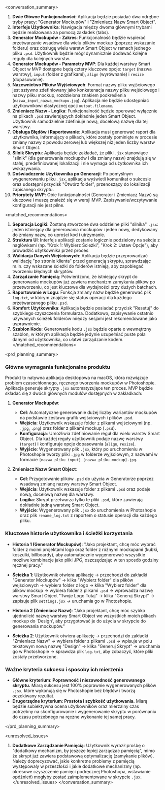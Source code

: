 <conversation_summary>
<decisions>
1.  **Dwie Główne Funkcjonalności**: Aplikacja będzie posiadać dwa odrębne tryby pracy: "Generator Mockupów" i "Zmieniacz Nazw Smart Object".
2.  **Interfejs Użytkownika**: Nawigacja między dwoma głównymi trybami będzie realizowana za pomocą zakładek (tabs).
3.  **Generator Mockupów - Zakres**: Funkcjonalność będzie wspierać przetwarzanie wsadowe dla wielu plików mockup (poprzez wskazanie folderu) oraz obsługę wielu warstw Smart Object w ramach jednego pliku `.psd`. Użytkownik będzie mógł dynamicznie dodawać kolejne reguły dla kolejnych warstw.
4.  **Generator Mockupów - Parametry MVP**: Dla każdej warstwy Smart Object w MVP dostępne będą cztery kluczowe opcje: `target` (nazwa warstwy), `input` (folder z grafikami), `align` (wyrównanie) i `resize` (dopasowanie).
5.  **Nazewnictwo Plików Wyjściowych**: Format nazwy pliku wyjściowego jest sztywno zdefiniowany jako konkatenacja nazwy pliku wejściowego i nazwy pliku mockup, rozdzielona znakiem podkreślenia (`nazwa_input_nazwa_mockupu.jpg`). Aplikacja nie będzie udostępniać użytkownikowi elastycznej opcji `output.filename`.
6.  **Zmieniacz Nazw - Logika**: Funkcjonalność będzie operować wyłącznie na plikach `.psd` zawierających dokładnie jeden Smart Object. Użytkownik samodzielnie zdefiniuje nową, docelową nazwę dla tej warstwy.
7.  **Obsługa Błędów i Raportowanie**: Aplikacja musi generować raport dla użytkownika, informujący o plikach, które zostały pominięte w procesie zmiany nazwy z powodu zerowej lub większej niż jeden liczby warstw Smart Object.
8.  **Silnik Skryptu**: Aplikacja będzie zakładać, że pliki `.jsx` stanowiące "silnik" (dla generowania mockupów i dla zmiany nazw) znajdują się w stałej, predefiniowanej lokalizacji i nie wymaga od użytkownika ich wskazywania.
9.  **Doświadczenie Użytkownika po Generacji**: Po pomyślnym wygenerowaniu pliku `.jsx`, aplikacja wyświetli komunikat o sukcesie oraz udostępni przycisk "Otwórz folder", przenoszący do lokalizacji zapisanego skryptu.
10. **Priorytety MVP**: Obie funkcjonalności (Generator i Zmieniacz Nazw) są kluczowe i muszą znaleźć się w wersji MVP. Zapisywanie/wczytywanie konfiguracji nie jest pilne.
</decisions>

<matched_recommendations>
1.  **Separacja Logiki**: Zostaną stworzone dwa oddzielne pliki "silnika" `.jsx`: jeden istniejący dla generowania mockupów i jeden nowy, dedykowany do zmiany nazw, co uprości kod i utrzymanie.
2.  **Struktura UI**: Interfejs aplikacji zostanie logicznie podzielony na sekcje z nagłówkami (np. "Krok 1: Wybierz Ścieżki", "Krok 2: Ustaw Opcje"), aby prowadzić użytkownika przez proces.
3.  **Walidacja Danych Wejściowych**: Aplikacja będzie przeprowadzać walidację "po stronie klienta" przed generacją skryptu, sprawdzając m.in. czy wskazane ścieżki do folderów istnieją, aby zapobiegać tworzeniu błędnych skryptów.
4.  **Zarządzanie Pamięcią**: Potwierdzono, że istniejący skrypt do generowania mockupów już zawiera mechanizm zamykania plików po przetworzeniu, co jest kluczowe dla wydajności przy dużych batchach.
5.  **Raportowanie w Logu**: Funkcja zmiany nazw będzie generować plik `log.txt`, w którym znajdzie się status operacji dla każdego przetwarzanego pliku `.psd`.
6.  **Komfort Użytkownika**: Aplikacja będzie posiadać przycisk "Resetuj" do szybkiego czyszczenia formularza. Dodatkowo, zapisywanie ostatnio używanych ścieżek folderów między sesjami jest rekomendowane jako usprawnienie.
7.  **Szablon Kodu**: Generowanie kodu `.jsx` będzie oparte o wewnętrzny szablon, w którym aplikacja będzie jedynie uzupełniać puste pola danymi od użytkownika, co ułatwi zarządzanie kodem.
</matched_recommendations>

<prd_planning_summary>
### Główne wymagania funkcjonalne produktu

Produkt to natywna aplikacja desktopowa na macOS, która rozwiązuje problem czasochłonnego, ręcznego tworzenia mockupów w Photoshopie. Aplikacja generuje skrypty `.jsx` automatyzujące ten proces. MVP będzie składać się z dwóch głównych modułów dostępnych w zakładkach:

1.  **Generator Mockupów**:
    *   **Cel**: Automatyczne generowanie dużej liczby wariantów mockupów na podstawie zestawu grafik wejściowych i plików `.psd`.
    *   **Wejścia**: Użytkownik wskazuje folder z plikami wejściowymi (np. `.jpg`, `.png`) oraz folder z plikami mockup (`.psd`).
    *   **Konfiguracja**: Umożliwia zdefiniowanie reguł dla wielu warstw Smart Object. Dla każdej reguły użytkownik podaje nazwę warstwy (`target`) i konfiguruje opcje dopasowania (`align`, `resize`).
    *   **Wyjście**: Wygenerowany plik `.jsx`, który po uruchomieniu w Photoshopie tworzy pliki `.jpg` w folderze wyjściowym, z nazwami w formacie `[nazwa_pliku_input]_[nazwa_pliku_mockup].jpg`.

2.  **Zmieniacz Nazw Smart Object**:
    *   **Cel**: Przygotowanie plików `.psd` do użycia w Generatorze poprzez wsadową zmianę nazwy warstwy Smart Object.
    *   **Wejścia**: Użytkownik wskazuje folder z plikami `.psd` oraz podaje nową, docelową nazwę dla warstwy.
    *   **Logika**: Skrypt przetwarza tylko te pliki `.psd`, które zawierają dokładnie jedną warstwę Smart Object.
    *   **Wyjście**: Wygenerowany plik `.jsx` do uruchomienia w Photoshopie oraz plik `rename_log.txt` z raportem o statusie operacji dla każdego pliku.

### Kluczowe historie użytkownika i ścieżki korzystania

*   **Historia 1 (Generator Mockupów)**: "Jako projektant, chcę móc wybrać folder z moimi projektami logo oraz folder z różnymi mockupami (kubki, koszulki, billboardy), aby automatycznie wygenerować wszystkie możliwe kombinacje jako pliki JPG, oszczędzając w ten sposób godziny ręcznej pracy."
*   **Ścieżka 1**: Użytkownik otwiera aplikację -> przechodzi do zakładki "Generator Mockupów" -> klika "Wybierz folder" dla plików wejściowych -> wybiera folder z logo -> klika "Wybierz folder" dla plików mockup -> wybiera folder z plikami `.psd` -> wprowadza nazwę warstwy Smart Object "Twoje Logo Tutaj" -> klika "Generuj Skrypt" -> zapisuje plik `settings.jsx` -> uruchamia go w Photoshopie.

*   **Historia 2 (Zmieniacz Nazw)**: "Jako projektant, chcę móc szybko ujednolicić nazwę warstwy Smart Object we wszystkich moich plikach mockup do 'Design', aby przygotować je do użycia w skrypcie do generowania mockupów."
*   **Ścieżka 2**: Użytkownik otwiera aplikację -> przechodzi do zakładki "Zmieniacz Nazw" -> wybiera folder z plikami `.psd` -> wpisuje w polu tekstowym nową nazwę "Design" -> klika "Generuj Skrypt" -> uruchamia go w Photoshopie -> sprawdza plik `log.txt`, aby zobaczyć, które pliki zostały przetworzone.

### Ważne kryteria sukcesu i sposoby ich mierzenia

*   **Główne kryterium**: **Poprawność i niezawodność generowanego skryptu.** Miarą sukcesu jest 100% poprawnie wygenerowanych plików `.jsx`, które wykonują się w Photoshopie bez błędów i tworzą oczekiwany rezultat.
*   **Drugorzędne kryterium**: **Prostota i szybkość użytkowania.** Miarą będzie subiektywna ocena użytkowników oraz mierzalny czas potrzebny na skonfigurowanie i wygenerowanie skryptu w porównaniu do czasu potrzebnego na ręczne wykonanie tej samej pracy.

</prd_planning_summary>

<unresolved_issues>
1.  **Dodatkowe Zarządzanie Pamięcią**: Użytkownik wyraził prośbę o "dodatkowy mechanizm, by jeszcze lepiej zarządzać pamięcią", mimo że skrypt już zawiera podstawową optymalizację (zamykanie plików). Należy doprecyzować, jakie konkretne problemy z pamięcią występowały w przeszłości i jakie dodatkowe mechanizmy (np. okresowe czyszczenie pamięci podręcznej Photoshopa, wstawianie opóźnień) mogłyby zostać zaimplementowane w skrypcie `.jsx`.
</unresolved_issues>
</conversation_summary>
